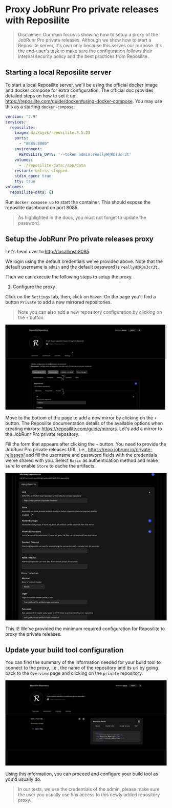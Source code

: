 # Proxy JobRunr Pro private releases with Reposilite

> Disclaimer: Our main focus is showing how to setup a proxy of the JobRunr Pro private releases. Although we show how to start a Reposilite server, it's own only because this serves our purpose. It's the end-user's task to make sure the configuration follows their internal security policy and the best practices from Reposilite.

## Starting a local Reposilite server

To start a local Reposilite server, we'll be using the official docker image and docker compose for extra configuration. The official doc provides detailed steps on how to set it up: https://reposilite.com/guide/docker#using-docker-compose. You may use this as a starting `docker-compose`:

```yaml
version: "3.9"
services:
  reposilite:
    image: dzikoysk/reposilite:3.5.23
    ports:
      - "8085:8080"
    environment:
      REPOSILITE_OPTS: '--token admin:reallyH@RDs3cr3t'
    volumes:
      - ./reposilite-data:/app/data
    restart: unless-stopped
    stdin_open: true
    tty: true
volumes:
  reposilite-data: {}
```

Run `docker compose up` to start the container. This should expose the reposilite dashboard on port 8085.

> As highlighted in the docs, you must not forget to update the password.


## Setup the JobRunr Pro private releases proxy

Let's head over to [http://localhost:8085](http://localhost:8085).

We login using the default credentials we've provided above. Note that the default username is `admin` and the default password is `reallyH@RDs3cr3t`.

Then we can execute the following steps to setup the proxy.

1. Configure the proxy

Click on the `Settings` tab, then, click on `Maven`. On the page you'll find a button `Private` to add a new mirrored repositories.

> Note you can also add a new repository configuration by clicking on the `+` button.

![Add a mirror to private repositories](./screenshots/reposilite-create-repository.png)

Move to the bottom of the page to add a new mirror by clicking on the `+` button. The Reposilite documentation details of the available options when creating mirrors: https://reposilite.com/guide/mirrors. Let's add a mirror to the JobRunr Pro private repository.

Fill the form that appears after clicking the `+` button. You need to provide the JobRunr Pro private releases URL, i.e., https://repo.jobrunr.io/private-releases/ and fill the username and password fields with the credentials we've shared with you. Select `Basic` as authentication method and make sure to enable `Store` to cache the artifacts.

![Configure a Mirrored repository](./screenshots/reposilite-new-mirror.png)

This it! We've provided the minimum required configuration for Reposilite to proxy the private releases.

## Update your build tool configuration

You can find the summary of the information needed for your build tool to connect to the proxy, i.e., the name of the repository and its url by going back  to the `Overview` page and clicking on the `private` repository.

![Repository information summary](./screenshots/reposilite-repo-summary.png)

Using this information, you can proceed and configure your build tool as you'd usually do.

> In our tests, we use the credentials of the admin, please make sure the user you usually use has access to this newly added repository proxy.